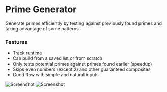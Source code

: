 # Prime Generator
Generate primes efficiently by testing against previously found primes and taking advantage of some patterns.

### Features
* Track runtime
* Can build from a saved list or from scratch
* Only tests potential primes against primes found earlier (speedup)
* Skips even numbers (except 2) and other guaranteed composites
* Good flow with simple and natural inputs

![Screenshot](https://i.imgur.com/FKrddP6.png)
![Screenshot](https://i.imgur.com/jxndBzP.png)
